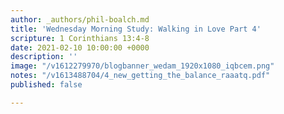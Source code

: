 ```yaml
---
author: _authors/phil-boalch.md
title: 'Wednesday Morning Study: Walking in Love Part 4'
scripture: 1 Corinthians 13:4-8
date: 2021-02-10 10:00:00 +0000
description: ''
image: "/v1612279970/blogbanner_wedam_1920x1080_iqbcem.png"
notes: "/v1613488704/4_new_getting_the_balance_raaatq.pdf"
published: false

---
```

